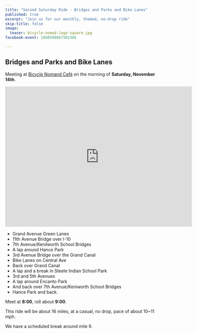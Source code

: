 ```yaml
---
title: "Second Saturday Ride - Bridges and Parks and Bike Lanes"
published: true
excerpt: "Join us for our monthly, themed, no-drop ride"
skip-title: false
image:
  teaser: bicycle-nomad-logo-square.jpg
facebook-event: 1860508667502366

---
```


## Bridges and Parks and Bike Lanes

Meeting at [Bicycle Nomand Café](http://www.thevelo.com/cafe.html) on the morning of **Saturday, November 14th**.

<iframe
src="https://www.google.com/maps/embed?pb=!1m14!1m8!1m3!1d13313.067594679045!2d-112.0507928194214!3d33.46840135198628!3m2!1i1024!2i768!4f13.1!3m3!1m2!1s0x0%3A0xef1025b0ed553692!2sBicycle+Nomad+Caf%C3%A9!5e0!3m2!1sen!2sus!4v1478219805067"
width="600" height="450" frameborder="0" style="border:0"
allowfullscreen></iframe>

* Grand Avenue Green Lanes
* 11th Avenue Bridge over I-10
* 7th Avenue/Kenilworth School Bridges
* A lap around Hance Park
* 3rd Avenue Bridge over the Grand Canal
* Bike Lanes on Central Ave
* Back over Grand Canal
* A lap and a break in Steele Indian School Park
* 3rd and 5th Avenues
* A lap around Encanto Park
* And back over 7th Avenue/Keniworth School Bridges
* Hance Park and back.

Meet at **8:00**, roll about **9:00**.

This ride will be about 16 miles, at a casual, no drop, pace of about 10~11 mph.

We have a scheduled break around mile 9.

